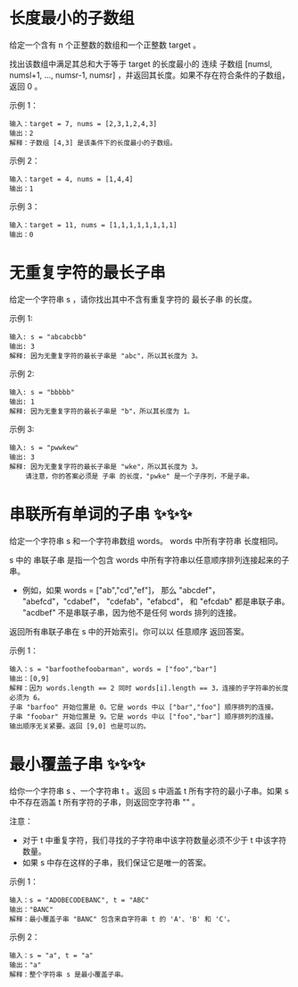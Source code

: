 # 长度最小的子数组
给定一个含有 n 个正整数的数组和一个正整数 target 。

找出该数组中满足其总和大于等于 target 的长度最小的 连续
子数组 [numsl, numsl+1, ..., numsr-1, numsr] ，并返回其长度。如果不存在符合条件的子数组，返回 0 。

示例 1：

    输入：target = 7, nums = [2,3,1,2,4,3]
    输出：2
    解释：子数组 [4,3] 是该条件下的长度最小的子数组。
示例 2：

    输入：target = 4, nums = [1,4,4]
    输出：1
示例 3：

    输入：target = 11, nums = [1,1,1,1,1,1,1,1]
    输出：0
# 无重复字符的最长子串
给定一个字符串 s ，请你找出其中不含有重复字符的 最长子串 的长度。

示例 1:

    输入: s = "abcabcbb"
    输出: 3 
    解释: 因为无重复字符的最长子串是 "abc"，所以其长度为 3。
示例 2:

    输入: s = "bbbbb"
    输出: 1
    解释: 因为无重复字符的最长子串是 "b"，所以其长度为 1。
示例 3:

    输入: s = "pwwkew"
    输出: 3
    解释: 因为无重复字符的最长子串是 "wke"，所以其长度为 3。
        请注意，你的答案必须是 子串 的长度，"pwke" 是一个子序列，不是子串。
# 串联所有单词的子串 ✨✨✨
给定一个字符串 s 和一个字符串数组 words。 words 中所有字符串 长度相同。

 s 中的 串联子串 是指一个包含  words 中所有字符串以任意顺序排列连接起来的子串。

- 例如，如果 words = ["ab","cd","ef"]， 那么 "abcdef"， "abefcd"，"cdabef"， "cdefab"，"efabcd"， 和 "efcdab" 都是串联子串。 "acdbef" 不是串联子串，因为他不是任何 words 排列的连接。

返回所有串联子串在 s 中的开始索引。你可以以 任意顺序 返回答案。

示例 1：

    输入：s = "barfoothefoobarman", words = ["foo","bar"]
    输出：[0,9]
    解释：因为 words.length == 2 同时 words[i].length == 3，连接的子字符串的长度必须为 6。
    子串 "barfoo" 开始位置是 0。它是 words 中以 ["bar","foo"] 顺序排列的连接。
    子串 "foobar" 开始位置是 9。它是 words 中以 ["foo","bar"] 顺序排列的连接。
    输出顺序无关紧要。返回 [9,0] 也是可以的。
# 最小覆盖子串 ✨✨✨
给你一个字符串 s 、一个字符串 t 。返回 s 中涵盖 t 所有字符的最小子串。如果 s 中不存在涵盖 t 所有字符的子串，则返回空字符串 "" 。

注意：

- 对于 t 中重复字符，我们寻找的子字符串中该字符数量必须不少于 t 中该字符数量。
- 如果 s 中存在这样的子串，我们保证它是唯一的答案。

示例 1：

    输入：s = "ADOBECODEBANC", t = "ABC"
    输出："BANC"
    解释：最小覆盖子串 "BANC" 包含来自字符串 t 的 'A'、'B' 和 'C'。
示例 2：

    输入：s = "a", t = "a"
    输出："a"
    解释：整个字符串 s 是最小覆盖子串。